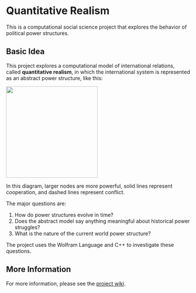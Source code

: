 # Quantitative Realism
This is a computational social science project that explores the behavior of political power structures.

## Basic Idea

This project explores a computational model of international relations, called **quantitative realism**, in which the international system is represented as an abstract power structure, like this:

<img src="https://github.com/mpoulshock/QuantitativeRealism/blob/main/Supplementary%20Materials/Wiki%20Images/Introduction/Random%20power%20structure.png" width="250" />

In this diagram, larger nodes are more powerful, solid lines represent cooperation, and dashed lines represent conflict.

The major questions are:

1. How do power structures evolve in time?
1. Does the abstract model say anything meaningful about historical power struggles?
1. What is the nature of the current world power structure?

The project uses the Wolfram Language and C++ to investigate these questions.

## More Information

For more information, please see the [project wiki](https://realpolitik.io).
